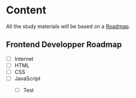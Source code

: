 # Content

All the study materials will be based on a [Roadmap](https://roadmap.sh/ "Roadmap.sh"). 

## Frontend Developper Roadmap
* [ ] Internet
* [ ] HTML
* [ ] CSS
* [ ] JavaScript
  * [ ] Test


